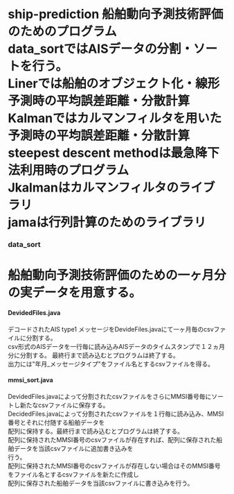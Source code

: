 ship-prediction
船舶動向予測技術評価のためのプログラム  
data_sortではAISデータの分割・ソートを行う。  
Linerでは船舶のオブジェクト化・線形予測時の平均誤差距離・分散計算
Kalmanではカルマンフィルタを用いた予測時の平均誤差距離・分散計算
steepest descent methodは最急降下法利用時のプログラム  
Jkalmanはカルマンフィルタのライブラリ  
jamaは行列計算のためのライブラリ  
===============
### data_sort  
船舶動向予測技術評価のための一ヶ月分の実データを用意する。  
===============  
#### DevidedFiles.java  
デコードされたAIS type1 メッセージをDevideFiles.javaにて一ヶ月毎のcsvファイルに分割する。  
csv形式のAISデータを一行毎に読み込みAISデータのタイムスタンプで１２ヵ月分に分割する。   最終行まで読み込むとプログラムは終了する。  
出力には"年月_メッセージタイプ"をファイル名とするcsvファイルを得る。  
#### mmsi_sort.java  
DevidedFiles.javaによって分割されたcsvファイルをさらにMMSI番号毎にソートし新たなcsvファイルに保存する。  
DecidedFiles.javaによって分割されたcsvファイルを１行毎に読み込み、MMSI番号とそれに付随する船舶データを  
配列に保持する。最終行まで読み込むとプログラムは終了する。  
配列に保持されたMMSI番号のcsvファイルが存在すれば、配列に保存された船舶データを当該csvファイルに追加書き込みを  
行う。  
配列に保持されたMMSI番号のcsvファイルが存在しない場合はそのMMSI番号をファイル名とするcsvファイルを新たに作成し  
配列に保存された船舶データを当該csvファイルに書き込みを行う。
